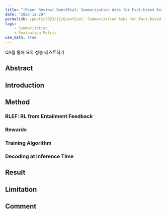 ```yaml
---
title: "[Paper Review] QuestEval: Summarization Asks for Fact-based Evaluation (EMNLP 2021)"
date: "2023-12-29"
permalink: /posts/2023/12/QuestEval: Summarization Asks for Fact-based Evaluation/
tags:
    - Summarization
    - Evaluation Metric
use_math: true
---
```


QA를 통해 요약 성능 테스트하기

## Abstract



## Introduction



## Method



### RLEF: RL from Entailment Feedback

### Rewards



### Training Algorithm



### Decoding at Inference Time


## Result



## Limitation



## Comment


